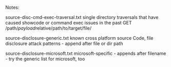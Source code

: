 Notes:

source-disc-cmd-exec-traversal.txt
 single directory traversals that have caused showcode or command exec issues in the past
 GET /path/*payload*relative/path/to/target/file/

source-disclosure-generic.txt
known cross platform source Code, file disclosure attack patterns - append after file or dir path

source-disclosure-microsoft.txt
microsoft-specific - appends after filename - try the generic list for microsoft, too


